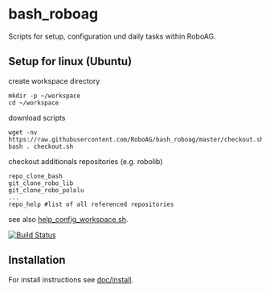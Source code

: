 # bash_roboag
Scripts for setup, configuration und daily tasks within RoboAG.

## Setup for linux (Ubuntu)
create workspace directory

    mkdir -p ~/workspace
    cd ~/workspace


download scripts

    wget -nv https://raw.githubusercontent.com/RoboAG/bash_roboag/master/checkout.sh
    bash . checkout.sh


checkout additionals repositories (e.g. robolib)

    repo_clone_bash
    git_clone_robo_lib
    git_clone_robo_pololu
    ...
    repo_help #list of all referenced repositories

see also [help_config_workspace.sh](scripts/help_config_workspace.sh).

[![Build Status](https://travis-ci.org/RoboAG/bash_roboag.svg?branch=master)](https://travis-ci.org/RoboAG/bash_roboag)

## Installation
For install instructions see [doc/install](doc/install.md).
